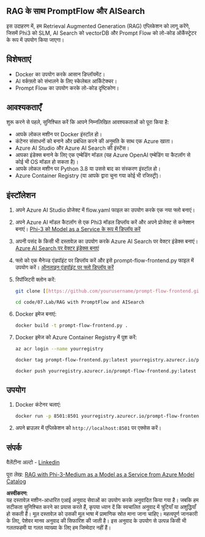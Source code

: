 ## RAG के साथ PromptFlow और AISearch

इस उदाहरण में, हम Retrieval Augmented Generation (RAG) एप्लिकेशन को लागू करेंगे, जिसमें Phi3 को SLM, AI Search को vectorDB और Prompt Flow को लो-कोड ऑर्केस्ट्रेटर के रूप में उपयोग किया जाएगा।

## विशेषताएं

- Docker का उपयोग करके आसान डिप्लॉयमेंट।
- AI वर्कफ़्लो को संभालने के लिए स्केलेबल आर्किटेक्चर।
- Prompt Flow का उपयोग करके लो-कोड दृष्टिकोण।

## आवश्यकताएँ

शुरू करने से पहले, सुनिश्चित करें कि आपने निम्नलिखित आवश्यकताओं को पूरा किया है:

- आपके लोकल मशीन पर Docker इंस्टॉल हो।
- कंटेनर संसाधनों को बनाने और प्रबंधित करने की अनुमति के साथ एक Azure खाता।
- Azure AI Studio और Azure AI Search की इंस्टेंस।
- आपका इंडेक्स बनाने के लिए एक एम्बेडिंग मॉडल (यह Azure OpenAI एम्बेडिंग या कैटलॉग से कोई भी OS मॉडल हो सकता है)।
- आपके लोकल मशीन पर Python 3.8 या उससे बाद का संस्करण इंस्टॉल हो।
- Azure Container Registry (या आपके द्वारा चुना गया कोई भी रजिस्ट्री)।

## इंस्टॉलेशन

1. अपने Azure AI Studio प्रोजेक्ट में flow.yaml फाइल का उपयोग करके एक नया फ्लो बनाएं।
2. अपने Azure AI मॉडल कैटलॉग से एक Phi3 मॉडल डिप्लॉय करें और अपने प्रोजेक्ट से कनेक्शन बनाएं। [Phi-3 को Model as a Service के रूप में डिप्लॉय करें](https://learn.microsoft.com/azure/machine-learning/how-to-deploy-models-phi-3?view=azureml-api-2&tabs=phi-3-mini)
3. अपनी पसंद के किसी भी दस्तावेज़ का उपयोग करके Azure AI Search पर वेक्टर इंडेक्स बनाएं। [Azure AI Search पर वेक्टर इंडेक्स बनाएं](https://learn.microsoft.com/azure/search/search-how-to-create-search-index?tabs=portal)
4. फ्लो को एक मैनेज्ड एंडपॉइंट पर डिप्लॉय करें और इसे prompt-flow-frontend.py फाइल में उपयोग करें। [ऑनलाइन एंडपॉइंट पर फ्लो डिप्लॉय करें](https://learn.microsoft.com/azure/ai-studio/how-to/flow-deploy)
5. रिपॉजिटरी क्लोन करें:

    ```sh
    git clone [[https://github.com/yourusername/prompt-flow-frontend.git](https://github.com/microsoft/Phi-3CookBook.git)](https://github.com/microsoft/Phi-3CookBook.git)
    
    cd code/07.Lab/RAG with PromptFlow and AISearch
    ```

6. Docker इमेज बनाएं:

    ```sh
    docker build -t prompt-flow-frontend.py .
    ```

7. Docker इमेज को Azure Container Registry में पुश करें:

    ```sh
    az acr login --name yourregistry
    
    docker tag prompt-flow-frontend.py:latest yourregistry.azurecr.io/prompt-flow-frontend.py:latest
    
    docker push yourregistry.azurecr.io/prompt-flow-frontend.py:latest
    ```

## उपयोग

1. Docker कंटेनर चलाएं:

    ```sh
    docker run -p 8501:8501 yourregistry.azurecr.io/prompt-flow-frontend.py:latest
    ```

2. अपने ब्राउज़र में एप्लिकेशन को `http://localhost:8501` पर एक्सेस करें।

## संपर्क

वैलेंटीना अल्टो - [Linkedin](https://www.linkedin.com/in/valentina-alto-6a0590148/)

पूरा लेख: [RAG with Phi-3-Medium as a Model as a Service from Azure Model Catalog](https://medium.com/@valentinaalto/rag-with-phi-3-medium-as-a-model-as-a-service-from-azure-model-catalog-62e1411948f3)

**अस्वीकरण**:  
यह दस्तावेज़ मशीन-आधारित एआई अनुवाद सेवाओं का उपयोग करके अनुवादित किया गया है। जबकि हम सटीकता सुनिश्चित करने का प्रयास करते हैं, कृपया ध्यान दें कि स्वचालित अनुवाद में त्रुटियाँ या अशुद्धियाँ हो सकती हैं। मूल दस्तावेज़ को उसकी मूल भाषा में प्रामाणिक स्रोत माना जाना चाहिए। महत्वपूर्ण जानकारी के लिए, पेशेवर मानव अनुवाद की सिफारिश की जाती है। इस अनुवाद के उपयोग से उत्पन्न किसी भी गलतफहमी या गलत व्याख्या के लिए हम जिम्मेदार नहीं हैं।
